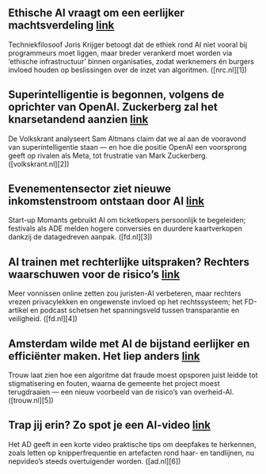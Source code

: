 ## Ethische AI vraagt om een eerlijker machtsverdeling [link](https://www.nrc.nl/nieuws/2025/06/06/ethische-ai-vraagt-om-een-eerlijker-machtsverdeling-a4896125)

Techniekfilosoof Joris Krijger betoogt dat de ethiek rond AI niet vooral bij programmeurs moet liggen, maar breder verankerd moet worden via ‘ethische infrastructuur’ binnen organisaties, zodat werknemers én burgers invloed houden op beslissingen over de inzet van algoritmen. ([nrc.nl][1])

## Superintelligentie is begonnen, volgens de oprichter van OpenAI. Zuckerberg zal het knarsetandend aanzien [link](https://www.volkskrant.nl/tech/superintelligentie-is-begonnen-volgens-de-oprichter-van-openai-zuckerberg-zal-het-knarsetandend-aanzien~b4825fb4/)

De Volkskrant analyseert Sam Altmans claim dat we al aan de vooravond van superintelligentie staan — en hoe die positie OpenAI een voorsprong geeft op rivalen als Meta, tot frustratie van Mark Zuckerberg. ([volkskrant.nl][2])

## Evenementensector ziet nieuwe inkomstenstroom ontstaan door AI [link](https://fd.nl/bedrijfsleven/1557267/evenementensector-ziet-nieuwe-inkomstenstroom-ontstaan-door-ai)

Start-up Momants gebruikt AI om ticketkopers persoonlijk te begeleiden; festivals als ADE melden hogere conversies en duurdere kaart­verkopen dankzij de datagedreven aanpak. ([fd.nl][3])

## AI trainen met rechterlijke uitspraken? Rechters waarschuwen voor de risico’s [link](https://fd.nl/economie/1557712/ai-trainen-met-rechterlijke-uitspraken-rechters-waarschuwen-voor-de-risicos)

Meer vonnissen online zetten zou juristen-AI verbeteren, maar rechters vrezen privacy­lekken en ongewenste invloed op het rechtssysteem; het FD-artikel en podcast schetsen het spanningsveld tussen transparantie en veiligheid. ([fd.nl][4])

## Amsterdam wilde met AI de bijstand eerlijker en efficiënter maken. Het liep anders [link](https://www.trouw.nl/verdieping/amsterdam-wilde-met-ai-de-bijstand-eerlijker-en-efficienter-maken-het-liep-anders~b2890374/)

Trouw laat zien hoe een algoritme dat fraude moest opsporen juist leidde tot stigmatisering en fouten, waarna de gemeente het project moest terugdraaien — een nieuw voorbeeld van de risico’s van overheid-AI. ([trouw.nl][5])

## Trap jij erin? Zo spot je een AI-video [link](https://www.ad.nl/video/productie/trap-jij-erin-zo-spot-je-een-ai-video-1484592)

Het AD geeft in een korte video praktische tips om deepfakes te herkennen, zoals letten op knipperfrequentie en artefacten rond haar- en tandlijnen, nu nepvideo’s steeds overtuigender worden. ([ad.nl][6])

